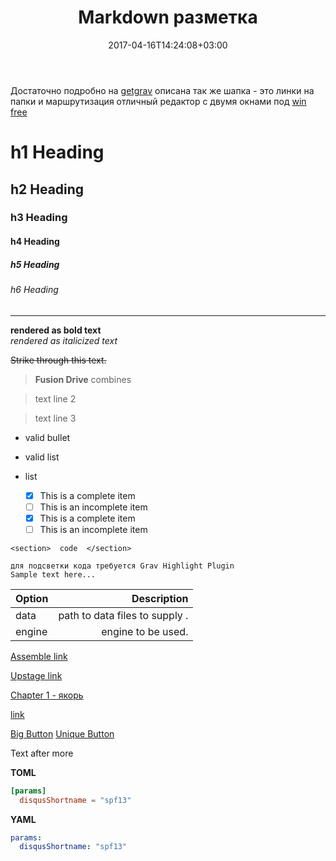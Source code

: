 ﻿---
title: "Markdown разметка"
categories: ["Designe"]
description: "Разметака текста"
date: "2017-04-16T14:24:08+03:00"
draft: false
tags: []
menu: 
    main:
        parent: "DevOps"
---

Достаточно подробно на [getgrav](https://learn.getgrav.org/content/media)
описана так же шапка - это линки на папки и маршрутизация
отличный 
редактор с двумя окнами под [win free](http://markdownpad.com/)
<!--more-->

# h1 Heading
## h2 Heading
### h3 Heading
#### h4 Heading
##### h5 Heading
###### h6 Heading
___

**rendered as bold text**    
_rendered as italicized text_

~~Strike through this text.~~

> **Fusion Drive** combines 

> text line 2

> text line 3

* valid bullet
* valid list
* list

  - [x] This is a complete item
  - [ ] This is an incomplete item
  - [x] This is a complete item
  - [ ] This is an incomplete item

 `<section>  code  </section>`

 ``` markup
 для подсветки кода требуется Grav Highlight Plugin
 Sample text here...      
 ```

| Option | Description |
| ------ | -----------: |
| data   | path to data files to supply . |
| engine | engine to be used. |

[Assemble link](http://assemble.io)

[Upstage link](https://github.com/upstage/ "Visit!")

[Chapter 1 - якорь](#chapter-1)


[link](../../02.green/01.grass/item.md)

[Big Button](../some-page?classes=button,big)
[Unique Button](../some-page?id=important-button)

<!-- more -->

Text after more

**TOML**
```toml
[params]
  disqusShortname = "spf13"
```

**YAML**
```yaml
params:
  disqusShortname: "spf13"
```